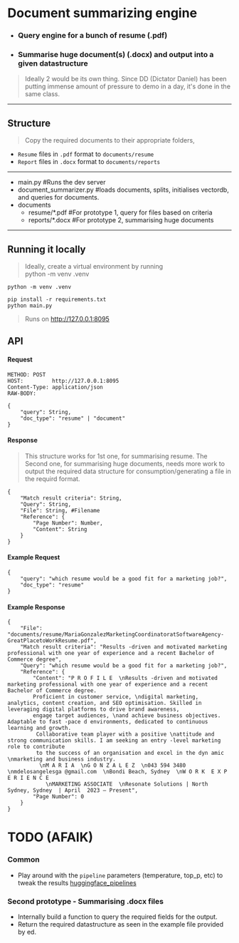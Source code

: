# Document summarizing engine
- ### Query engine for a bunch of resume (.pdf)
- ### Summarise huge document(s) (.docx) and output into a given datastructure
> Ideally 2 would be its own thing. Since DD (Dictator Daniel)
> has been putting immense amount of pressure to demo in a day,
> it's done in the same class.
---
## Structure
> Copy the required documents to their appropriate folders,<br/>
- `Resume` files in `.pdf` format to `documents/resume`
- `Report` files in `.docx` format to `documents/reports`
---
- main.py #Runs the dev server
- document_summarizer.py #loads documents, splits, initialises vectordb, and queries for documents.
- documents
  - resume/*.pdf #For prototype 1, query for files based on criteria
  - reports/*.docx #For prototype 2, summarising huge documents
---
## Running it locally
> Ideally, create a virtual environment by running <br/>
> python -m venv .venv
```commandline
python -m venv .venv

pip install -r requirements.txt
python main.py
```
> Runs on http://127.0.0.1:8095


## API
#### Request
```
METHOD: POST
HOST:         http://127.0.0.1:8095
Content-Type: application/json
RAW-BODY:

{
    "query": String,
    "doc_type": "resume" | "document"
}
```


#### Response
>This structure works for 1st one, for summarising resume.
> The Second one, for summarising huge documents, 
> needs more work to output the required data structure for consumption/generating a file in the requird format. 
```
{
    "Match result criteria": String,
    "Query": String,
    "File": String, #Filename 
    "Reference": { 
        "Page Number": Number,
        "Content": String
    }
}
```

#### Example Request
```
{
    "query": "which resume would be a good fit for a marketing job?",
    "doc_type": "resume"
}
```
#### Example Response
```
{
    "File": "documents/resume/MariaGonzalezMarketingCoordinatoratSoftwareAgency-GreatPlacetoWorkResume.pdf",
    "Match result criteria": "Results -driven and motivated marketing professional with one year of experience and a recent Bachelor of Commerce degree",
    "Query": "which resume would be a good fit for a marketing job?",
    "Reference": {
        "Content": "P R O F I L E  \nResults -driven and motivated marketing professional with one year of experience and a recent Bachelor of Commerce degree. 
        Proficient in customer service, \ndigital marketing, analytics, content creation, and SEO optimisation. Skilled in leveraging digital platforms to drive brand awareness,
        engage target audiences, \nand achieve business objectives. Adaptable to fast -pace d environments, dedicated to continuous learning and growth.
         Collaborative team player with a positive \nattitude and strong communication skills. I am seeking an entry -level marketing role to contribute 
         to the success of an organisation and excel in the dyn amic \nmarketing and business industry. 
          \nM A R I A  \nG O N Z A L E Z  \n043 594 3480  \nmdelosangelesga @gmail.com  \nBondi Beach, Sydney  \nW O R K  E X P E R I E N C E
            \nMARKETING ASSOCIATE  \nResonate Solutions | North Sydney, Sydney  | April  2023 – Present",
        "Page Number": 0
    }
}
```

# TODO (AFAIK)
### Common
- Play around with the `pipeline` parameters (temperature, top_p, etc) to tweak the results
[huggingface_pipelines](https://python.langchain.com/docs/integrations/llms/huggingface_pipelines)
### Second prototype - Summarising .docx files
- Internally build a function to query the required fields for the output.
- Return the required datastructure as seen in the example file provided by ed. 